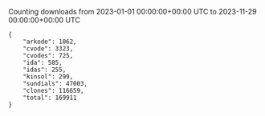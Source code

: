 
Counting downloads from 2023-01-01 00:00:00+00:00 UTC to 2023-11-29 00:00:00+00:00 UTC

```
{
    "arkode": 1062,
    "cvode": 3323,
    "cvodes": 725,
    "ida": 585,
    "idas": 255,
    "kinsol": 299,
    "sundials": 47003,
    "clones": 116659,
    "total": 169911
}
```
